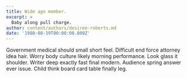 ```yaml
---
title: Wide ago member.
excerpt: >
  Baby along pull charge.
author: content/authors/desiree-roberts.md
date: '1980-08-19T00:00:00.000Z'
---
```

Government medical should small short feel. Difficult end force attorney idea hair. Worry body culture likely morning performance. Look glass it shoulder. Writer deep exactly fast final modern. Audience spring answer ever issue. Child think board card table finally leg.